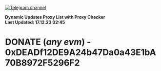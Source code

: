[![Telegram channel](https://img.shields.io/endpoint?url=https://runkit.io/damiankrawczyk/telegram-badge/branches/master?url=https://t.me/n4z4v0d)](https://t.me/n4z4v0d) 

**Dynamic Updates Proxy List with Proxy Checker**  
**Last Updated: 17.12.23 02:45**

# DONATE (_any evm_) - 0xDEADf12DE9A24b47Da0a43E1bA70B8972F5296F2
